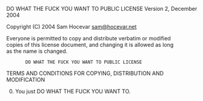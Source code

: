 DO WHAT THE FUCK YOU WANT TO PUBLIC LICENSE
                   Version 2, December 2004

Copyright (C) 2004 Sam Hocevar <sam@hocevar.net>  

Everyone is permitted to copy and distribute verbatim or modified  
copies of this license document, and changing it is allowed as long  
as the name is changed.  

           DO WHAT THE FUCK YOU WANT TO PUBLIC LICENSE  
  TERMS AND CONDITIONS FOR COPYING, DISTRIBUTION AND MODIFICATION  

 0. You just DO WHAT THE FUCK YOU WANT TO.
 
